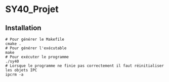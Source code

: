 # SY40_Projet
## Installation
    # Pour générer le Makefile
    cmake . 
    # Pour générer l'exécutable
    make
    # Pour exécuter le programme
    ./sy40
    # Lorsque le programme ne finie pas correctement il faut réinitialiser les objets IPC 
    ipcrm -a


